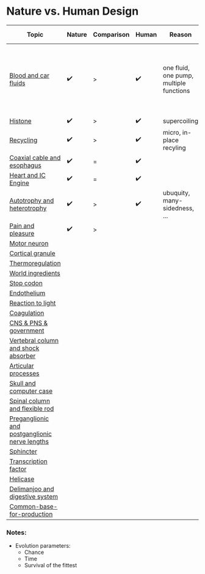﻿# Nature vs. Human Design

| Topic | Nature | Comparison | Human | Reason | Equivalence example |
|-------|--------|------------|-------|--------|---------------------|
| [Blood and car fluids](blood-and-car-fluids) | ✔️ | > | ✔️  | one fluid, one pump, multiple functions | one fluid for braking, energy, windsheild, cooling, lubrication, ... taken only in gas stations |
| [Histone](histone) | ✔️ | > | ✔️ | supercoiling |
| [Recycling](recycling) | ✔️ | > | ✔️ | micro, in-place recyling |
| [Coaxial cable and esophagus](coaxial-cable-and-esophagus) | ✔️ | = | ✔️ | |
| [Heart and IC Engine](heart-and-engine) | ✔️ | = | ✔️ | |
| [Autotrophy and heterotrophy](autotrophy-and-heterotrophy) | ✔️ | > | ✔️ | ubuquity, many-sidedness, ... |
| [Pain and pleasure](pain-and-pleasure) | ✔️ | > | | |
| [Motor neuron](motor-neuron)| | | | |
| [Cortical granule](cortical-granule)|||||
| [Thermoregulation](thermoregulation)|||||
| [World ingredients](world-ingredients)|||||
| [Stop codon](stop-codon)|||||
| [Endothelium](endothelium)|||||
| [Reaction to light](reaction-to-light)|||||
| [Coagulation](coagulation)|||||
| [CNS & PNS & government](cns-pns)|||||
| [Vertebral column and shock absorber](vertebral-column-and-chock-absorber)|||||
| [Articular processes](articular-processes)|||||
| [Skull and computer case](skull-computer-case)|||||
| [Spinal column and flexible rod](spinal-column-and-flexible-rod)|||||
| [Preganglionic and postganglionic nerve lengths](https://youtu.be/hjuF_VbIj9I?t=590)||||| [Hormone and regulation](hormone-and-regulation)|||||
| [Sphincter](sphincter)|||||
| [Transcription factor](transcription-factor)|||||
| [Helicase](helicase)|||||
| [Delimanjoo and digestive system](delimanjoo-and-digestive-system)|||||
| [Common-base-for-production](common-base-for-production)|||||


### Notes:

- Evolution parameters:
    - Chance
    - Time
    - Survival of the fittest

[comment]: <> (
    meutor neuron done
)